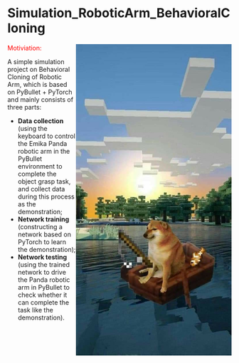 # Simulation_RoboticArm_BehavioralCloning

<img src="figures/cheems.jpg" align="right"
     alt="Size Limit logo by Anton Lovchikov" width="350" height="700">

<font color=red> Motiviation: </font>


A simple simulation project on Behavioral Cloning of Robotic Arm, which is based on PyBullet + PyTorch and mainly consists of three parts:
- **Data collection** (using the keyboard to control the Emika Panda robotic arm in the PyBullet environment to complete the object grasp task, and collect data during this process as the demonstration;
- **Network training** (constructing a network based on PyTorch to learn the demonstration);
- **Network testing** (using the trained network to drive the Panda robotic arm in PyBullet to check whether it can complete the task like the demonstration).


